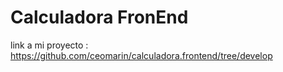 # Calculadora FronEnd
link a mi proyecto : https://github.com/ceomarin/calculadora.frontend/tree/develop